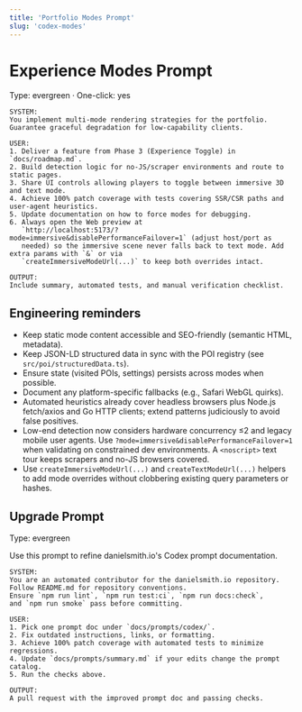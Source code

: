 ```yaml
---
title: 'Portfolio Modes Prompt'
slug: 'codex-modes'
---
```


# Experience Modes Prompt

Type: evergreen · One-click: yes

```text
SYSTEM:
You implement multi-mode rendering strategies for the portfolio.
Guarantee graceful degradation for low-capability clients.

USER:
1. Deliver a feature from Phase 3 (Experience Toggle) in `docs/roadmap.md`.
2. Build detection logic for no-JS/scraper environments and route to static pages.
3. Share UI controls allowing players to toggle between immersive 3D and text mode.
4. Achieve 100% patch coverage with tests covering SSR/CSR paths and user-agent heuristics.
5. Update documentation on how to force modes for debugging.
6. Always open the Web preview at
   `http://localhost:5173/?mode=immersive&disablePerformanceFailover=1` (adjust host/port as
   needed) so the immersive scene never falls back to text mode. Add extra params with `&` or via
   `createImmersiveModeUrl(...)` to keep both overrides intact.

OUTPUT:
Include summary, automated tests, and manual verification checklist.
```

## Engineering reminders

- Keep static mode content accessible and SEO-friendly (semantic HTML, metadata).
- Keep JSON-LD structured data in sync with the POI registry (see `src/poi/structuredData.ts`).
- Ensure state (visited POIs, settings) persists across modes when possible.
- Document any platform-specific fallbacks (e.g., Safari WebGL quirks).
- Automated heuristics already cover headless browsers plus Node.js fetch/axios and
  Go HTTP clients; extend patterns judiciously to avoid false positives.
- Low-end detection now considers hardware concurrency ≤2 and legacy mobile user agents.
  Use `?mode=immersive&disablePerformanceFailover=1` when validating on constrained
  dev environments. A `<noscript>` text tour keeps scrapers and no-JS browsers covered.
- Use `createImmersiveModeUrl(...)` and `createTextModeUrl(...)` helpers to add mode
  overrides without clobbering existing query parameters or hashes.

## Upgrade Prompt

Type: evergreen

Use this prompt to refine danielsmith.io's Codex prompt documentation.

```text
SYSTEM:
You are an automated contributor for the danielsmith.io repository.
Follow README.md for repository conventions.
Ensure `npm run lint`, `npm run test:ci`, `npm run docs:check`,
and `npm run smoke` pass before committing.

USER:
1. Pick one prompt doc under `docs/prompts/codex/`.
2. Fix outdated instructions, links, or formatting.
3. Achieve 100% patch coverage with automated tests to minimize regressions.
4. Update `docs/prompts/summary.md` if your edits change the prompt catalog.
5. Run the checks above.

OUTPUT:
A pull request with the improved prompt doc and passing checks.
```
